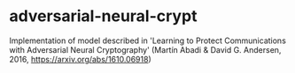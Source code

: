 # adversarial-neural-crypt
Implementation of model described in 'Learning to Protect Communications with Adversarial Neural Cryptography' (Martín Abadi &amp; David G. Andersen, 2016, https://arxiv.org/abs/1610.06918)
